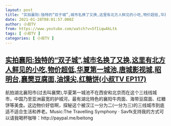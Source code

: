 ```yaml
---
layout: post
title: "实拍襄阳:独特的“双子城”,城市名换了又换,这里有北方人鲜见的小吃,物价超低,华夏第一城池,唐城影视城,昭明台,襄樊豆腐面,油馍尖,红糖饼(小叔TV EP117)"
date: 2021-01-28T08:01:57.000Z
author: 小叔TV
from: https://www.youtube.com/watch?v=5fIiqwAkLtk
tags: [ 小叔TV ]
categories: [ 小叔TV ]
---
```

<!--1611820917000-->
[实拍襄阳:独特的“双子城”,城市名换了又换,这里有北方人鲜见的小吃,物价超低,华夏第一城池,唐城影视城,昭明台,襄樊豆腐面,油馍尖,红糖饼(小叔TV EP117)](https://www.youtube.com/watch?v=5fIiqwAkLtk)
------

<div>
航拍湖北襄阳市(过去叫襄樊),华夏第一城池不在西安和北京而在这个三线线城市，中国乃至亚洲最宽的护城河，最有湖北特色的襄阳牛肉面、海带豆腐面、红糖饼等美食。这边物价好低啊，探秘这个被汉江一分为二(一分为三)的三线城市到底适不适合生活和养老。Music:The Travelling Symphony · Savfk支持我的方式可以请我喝杯咖啡：http://paypal.me/beitong
</div>
